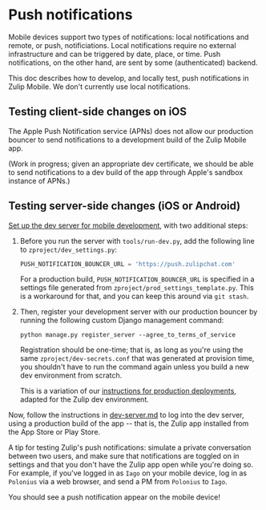 # Push notifications

Mobile devices support two types of notifications: local notifications
and remote, or push, notificiations.  Local notifications require no external
infrastructure and can be triggered by date, place, or time.  Push
notifications, on the other hand, are sent by some (authenticated) backend.

This doc describes how to develop, and locally test, push notifications in
Zulip Mobile.  We don't currently use local notifications.

## Testing client-side changes on iOS

The Apple Push Notification service (APNs) does not allow our production
bouncer to send notifications to a development build of the Zulip Mobile
app.

(Work in progress; given an appropriate dev certificate, we should be able
to send notifications to a dev build of the app through Apple's sandbox
instance of APNs.)

## Testing server-side changes (iOS or Android)

[Set up the dev server for mobile development](dev-server.md), with two
additional steps:

1. Before you run the server with `tools/run-dev.py`, add the following line
   to `zproject/dev_settings.py`:

   ```python
   PUSH_NOTIFICATION_BOUNCER_URL = 'https://push.zulipchat.com'
   ```

   For a production build, `PUSH_NOTIFICATION_BOUNCER_URL` is specified in a
   settings file generated from `zproject/prod_settings_template.py`. This is
   a workaround for that, and you can keep this around via `git stash`.

2. Then, register your development server with our production bouncer by 
   running the following custom Django management command:

   ```
   python manage.py register_server --agree_to_terms_of_service
   ```

   Registration should be one-time; that is, as long as you're using the
   same `zproject/dev-secrets.conf` that was generated at provision time, you
   shouldn't have to run the command again unless you build a new dev
   environment from scratch.

   This is a variation of our [instructions for production
   deployments](https://zulip.readthedocs.io/en/latest/production/mobile-push-notifications.html),
   adapted for the Zulip dev environment.

Now, follow the instructions in [dev-server.md](dev-server.md) to log into
the dev server, using a production build of the app -- that is, the Zulip
app installed from the App Store or Play Store.

A tip for testing Zulip's push notifications: simulate a private
conversation between two users, and make sure that notifications are toggled
on in settings and that you don't have the Zulip app open while you're doing
so. For example, if you've logged in as `Iago` on your mobile device, log in
as `Polonius` via a web browser, and send a PM from `Polonius` to `Iago`.

You should see a push notification appear on the mobile device!
